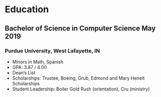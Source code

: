 # Education
## <span>Bachelor of Science in Computer Science</span> <span>May 2019</span>
### Purdue University, West Lafayette, IN	           
- Minors in Math, Spanish
- GPA: 3.87 / 4.00
- Dean’s List
- Scholarships: Trustee, Boeing, Grub, Edmond and Mary Henelt Scholarships
- Student Leadership: Boiler Gold Rush (orientation), Cru (ministry)

